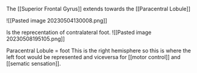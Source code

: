 The [[Superior Frontal Gyrus]] extends towards the [[Paracentral Lobule]]


![[Pasted image 20230504130008.png]]


Is the reprecentation of contralateral foot. 
![[Pasted image 20230508195105.png]]

Paracentral Lobule = foot
This is the right hemisphere  so this is where the left foot would be represented and viceversa for [[motor control]] and [[sematic sensation]].

